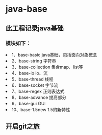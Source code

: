 # java-base

## 此工程记录java基础
### 模块如下：
 <li>1、base-basic  java基础，包括面向对象概念
 <li>2、base-string  字符串
 <li>3、base-collection 集合map、list等
 <li>4、base-io   io、流
 <li>5、base-thread  线程
 <li>6、base-socket 字节流
 <li>7、base-regex 正则表达式
 <li>8、base-advance 提高部分
 <li>9、base-gui GUI
 <li>10、base-1.5new  1.5的新特性
 

## 开启git之旅
